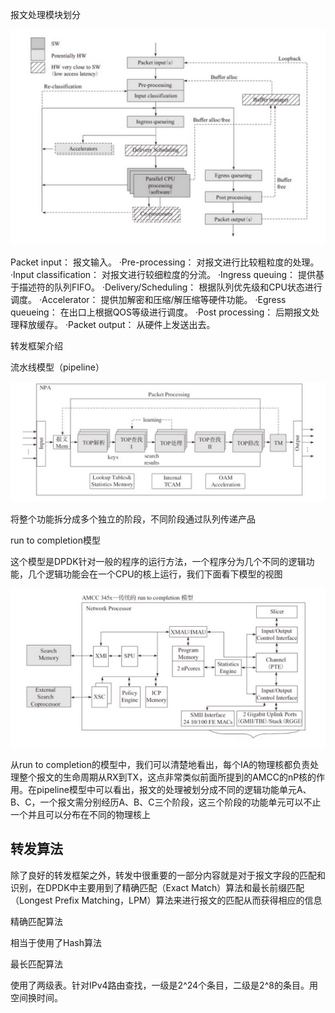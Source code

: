 
报文处理模块划分


<div align="center"> <img src="pic/报文处理.png"/> </div>

Packet input： 报文输入。
·Pre-processing： 对报文进行比较粗粒度的处理。
·Input classification： 对报文进行较细粒度的分流。
·Ingress queuing： 提供基于描述符的队列FIFO。
·Delivery/Scheduling： 根据队列优先级和CPU状态进行调度。
·Accelerator： 提供加解密和压缩/解压缩等硬件功能。
·Egress queueing： 在出口上根据QOS等级进行调度。
·Post processing： 后期报文处理释放缓存。
·Packet output： 从硬件上发送出去。


转发框架介绍

 流水线模型（pipeline）
<div align="center"> <img src="pic/pipline.png"/> </div>
 
 将整个功能拆分成多个独立的阶段，不同阶段通过队列传递产品

 run to completion模型


 这个模型是DPDK针对一般的程序的运行方法，一个程序分为几个不同的逻辑功能，几个逻辑功能会在一个CPU的核上运行，我们下面看下模型的视图


 <div align="center"> <img src="pic/runtocompletion.png"/> </div>


 从run to completion的模型中，我们可以清楚地看出，每个IA的物理核都负责处理整个报文的生命周期从RX到TX，这点非常类似前面所提到的AMCC的nP核的作用。在pipeline模型中可以看出，报文的处理被划分成不同的逻辑功能单元A、B、C，一个报文需分别经历A、B、C三个阶段，这三个阶段的功能单元可以不止一个并且可以分布在不同的物理核上



 ## 转发算法

除了良好的转发框架之外，转发中很重要的一部分内容就是对于报文字段的匹配和识别，在DPDK中主要用到了精确匹配（Exact Match）算法和最长前缀匹配（Longest Prefix Matching，LPM）算法来进行报文的匹配从而获得相应的信息


精确匹配算法

相当于使用了Hash算法

最长匹配算法

使用了两级表。针对IPv4路由查找，一级是2^24个条目，二级是2^8的条目。用空间换时间。
